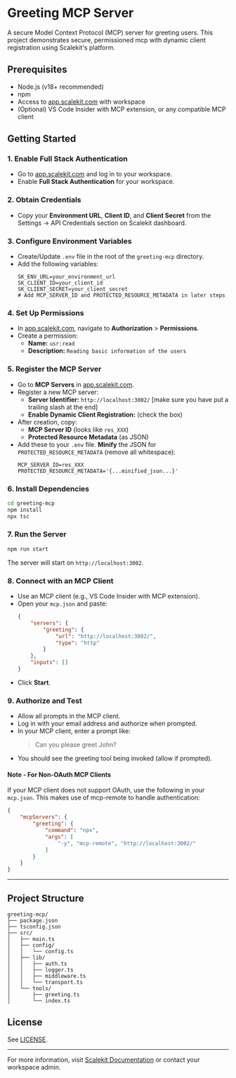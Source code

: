 # Greeting MCP Server

A secure Model Context Protocol (MCP) server for greeting users. This project demonstrates secure, permissioned mcp with dynamic client registration using Scalekit's platform.

## Prerequisites
- Node.js (v18+ recommended)
- npm
- Access to [app.scalekit.com](https://app.scalekit.com) with workspace
- (Optional) VS Code Insider with MCP extension, or any compatible MCP client

## Getting Started

### 1. Enable Full Stack Authentication
- Go to [app.scalekit.com](https://app.scalekit.com) and log in to your workspace.
- Enable **Full Stack Authentication** for your workspace.

### 2. Obtain Credentials
- Copy your **Environment URL**, **Client ID**, and **Client Secret** from the Settings -> API Credentials section on Scalekit dashboard.

### 3. Configure Environment Variables
- Create/Update `.env` file in the root of the `greeting-mcp` directory.
- Add the following variables:
	```env
	SK_ENV_URL=your_environment_url
	SK_CLIENT_ID=your_client_id
	SK_CLIENT_SECRET=your_client_secret
	# Add MCP_SERVER_ID and PROTECTED_RESOURCE_METADATA in later steps
	```

### 4. Set Up Permissions
- In [app.scalekit.com](https://app.scalekit.com), navigate to **Authorization** > **Permissions**.
- Create a permission:
	- **Name:** `usr:read`
	- **Description:** `Reading basic information of the users`

### 5. Register the MCP Server
- Go to **MCP Servers** in [app.scalekit.com](https://app.scalekit.com).
- Register a new MCP server:
	- **Server Identifier:** `http://localhost:3002/` [make sure you have put a trailing slash at the end]
	- **Enable Dynamic Client Registration:** (check the box)
- After creation, copy:
	- **MCP Server ID** (looks like `res_XXX`)
	- **Protected Resource Metadata** (as JSON)
- Add these to your `.env` file. **Minify** the JSON for `PROTECTED_RESOURCE_METADATA` (remove all whitespace):
	```env
	MCP_SERVER_ID=res_XXX
	PROTECTED_RESOURCE_METADATA='{...minified_json...}'
	```

### 6. Install Dependencies
```sh
cd greeting-mcp
npm install
npx tsc
```

### 7. Run the Server
```sh
npm run start
```

The server will start on `http://localhost:3002`.

### 8. Connect with an MCP Client
- Use an MCP client (e.g., VS Code Insider with MCP extension).
- Open your `mcp.json` and paste:
	```json
	{
		"servers": {
			"greeting": {
				"url": "http://localhost:3002/",
				"type": "http"
			}
		},
		"inputs": []
	}
	```
- Click **Start**.

### 9. Authorize and Test
- Allow all prompts in the MCP client.
- Log in with your email address and authorize when prompted.
- In your MCP client, enter a prompt like:
	> Can you please greet John?
- You should see the greeting tool being invoked (allow if prompted).

#### Note - For Non-OAuth MCP Clients
If your MCP client does not support OAuth, use the following in your `mcp.json`. This makes use of mcp-remote to handle authentication:
```json
{
	"mcpServers": {
		"greeting": {
			"command": "npx",
			"args": [
				"-y", "mcp-remote", "http://localhost:3002/"
			]
		}
	}
}
```

---

## Project Structure
```
greeting-mcp/
├── package.json
├── tsconfig.json
├── src/
│   ├── main.ts
│   ├── config/
│   │   └── config.ts
│   ├── lib/
│   │   ├── auth.ts
│   │   ├── logger.ts
│   │   ├── middleware.ts
│   │   └── transport.ts
│   └── tools/
│       ├── greeting.ts
│       └── index.ts
```

## License
See [LICENSE](./LICENSE).

---

For more information, visit [Scalekit Documentation](https://docs.scalekit.com/guides/mcp/overview/) or contact your workspace admin.